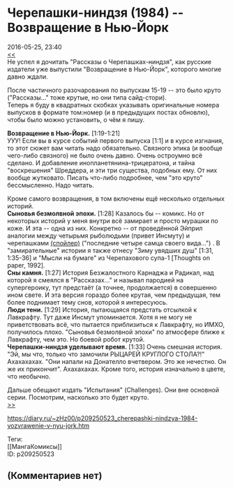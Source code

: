 Черепашки-ниндзя (1984) -- Возвращение в Нью-Йорк
=================================================

  
2016-05-25, 23:40  
  [<<](Черепашки-ниндзя%20(1984)%20вып.%2015-19%20END%20+%20Рассказы%20о%20Черепашках-ниндзя%20vol.1)    
 Не успел я дочитать "Рассказы о Черепашках-ниндзя", как русские издатели уже выпустили "Возвращение в Нью-Йорк", которого многие давно ждали.   
   
 После частичного разочарования по выпускам 15-19 -- это было круто ("Рассказы..." тоже крутые, но они типа сайд-стори).   
 Теперь я буду в квадратных скобках указывать оригинальные номера выпусков в формате том:номер (и в предыдущих постах обновлю), чтобы было можно установить, о чём я пишу.   
   
  **Возвращение в Нью-Йорк.**  [1:19-1:21]   
 УУУ! Если вы в курсе событий первого выпуска [1:1] и в курсе изгнания, то этот сюжет вам читать надо обязательно. Связного эпика (и вообще чего-либо связного) не было очень давно. Очень остроумно всё сделано. И добавление инопланетянина-трицератона, и тайна "воскрешения" Шреддера, и эти три существа, подобных ему. От них вообще жутковато. Писать что-либо подробнее, чем "это круто" бессмысленно. Надо читать.   
   
 Кроме самого возвращения, в том включены ещё несколько отдельных историй.   
  **Сыновья безмолвной эпохи.**  [1:28] Казалось бы -- комикс. Но от некоторых историй у меня внутри всё замирает и просто мурашки по коже. И эта -- одна из них. Конкретно -- от проведённой Эйприл аналогии между четырьмя рыболюдьми (привет Инсмуту) и черепашками  [(спойлер)](https://zHz00.diary.ru/p209250523.htm?index=1#linkmore209250523m1)    ("последние четыре самца своего вида...")   . В "замирательные" истории я также отнесу "Зиму увядших душ" [1:31, 1:35-36] и "Мысли на бумаге" из Черепахового супа-1 [Thoughts on paper, 1992].   
  **Сны камня.**  [1:27] История Безжалостного Карнаджа и Радикал, над которой я смеялся в "Рассказах..." и называл пародией на супергероику, тут предстаёт (а точнее, продолжается) в совершенно ином свете. И эта версия гораздо более крутая, чем предыдущая, тем более поднимает тему снов, которой я интересуюсь.   
  **Люди тени.**  [1:29] История, пытающаяся предстать отсылкой к Лавкрафту. Тут даже Инсмут упоминается. Хотя я не могу не приветствовать всё, что пытается приблизиться к Лавкрафту, но ИМХО, получилось плохо. "Сыновья безмолвной эпохи" по атмосфере ближе к Лавкрафту, чем это. Но боевой робот крутой.   
  **Черепашки-ниндзя уделывают время.**  [1:33] Очень смешная история. "Эй, мы что, только что замочили РЫЦАРЕЙ КРУГЛОГО СТОЛА?!" Ахахахахах. "Они напали на Донателло вчетвером. Это же нечестно. Он же их прикончит". Ахахахахах. Кроме того, история изначально в цвете, что необычно.   
   
 Дальше обещают издать "Испытания" (Challenges). Они вне основной серии. Посмотрим, насколько это будет круто.   
  [>>](Черепашки-ниндзя%20(1984)%20--%20Испытания,%20Фильм%201990,%20Река)    
  
<https://diary.ru/~zHz00/p209250523_cherepashki-nindzya-1984-vozvrawenie-v-nyu-jork.htm>  
  
Теги:  
[[МангаКомиксы]]  
ID: p209250523  


(Комментариев нет)
------------------